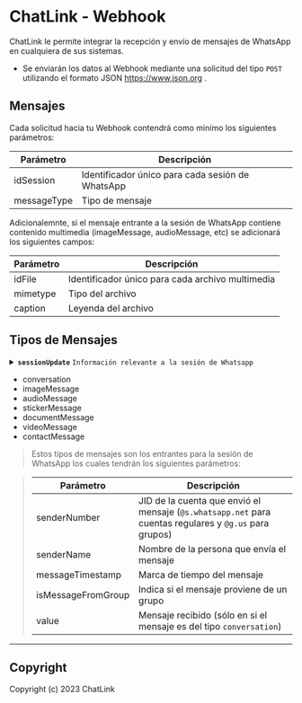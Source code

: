 # ChatLink - Webhook

ChatLink le permite integrar la recepción y envío de mensajes de WhatsApp en cualquiera de sus sistemas.
- Se enviarán los datos al Webhook mediante una solicitud del tipo `POST` utilizando el formato JSON https://www.json.org .

## Mensajes

Cada solicitud hacia tu Webhook contendrá como minímo los siguientes parámetros:

| Parámetro  | Descripción  |
|----------|----------|
| idSession    | Identificador único para cada sesión de WhatsApp    |
| messageType    | Tipo de mensaje    |

Adicionalemnte, si el mensaje entrante a la sesión de WhatsApp contiene contenido multimedia (imageMessage, audioMessage, etc) se adicionará los siguientes campos:

| Parámetro  | Descripción  |
|----------|----------|
| idFile    | Identificador único para cada archivo multimedia    |
| mimetype    | Tipo del archivo    |
| caption    | Leyenda del archivo    |

## Tipos de Mensajes

<details>
	<summary>
		<code><b>sessionUpdate</b></code> <code>Información relevante a la sesión de Whatsapp</code>
	</summary>

> Este tipo de mensaje se emite cuanto sucede un evento relativo a la sesión y va acompañado del parametro `action` el cual puede contener los siguientes valores:

> | Acción  | Descripción  |
> |----------|----------|
> | connected    | Sesión conectada satisfactoriamente a los servidores de WhatsApp   |
> | loggedOut    | Sesión terminada    |
> | newQR    | Nuevo QR para la sesión    |
> | started    | Sesión iniciada    |
> | stopped    | Sesión parada    |
> | destroyed    | Sesión destruída/eliminada    |



</details>

- conversation
- imageMessage
- audioMessage
- stickerMessage
- documentMessage
- videoMessage
- contactMessage
> Estos tipos de mensajes son los entrantes para la sesión de WhatsApp los cuales tendrán los siguientes parámetros:

> | Parámetro  | Descripción  |
> |----------|----------|
> | senderNumber    | JID de la cuenta que envió el mensaje (`@s.whatsapp.net` para cuentas regulares y `@g.us` para grupos)    |
> | senderName    | Nombre de la persona que envía el mensaje    |
> | messageTimestamp    | Marca de tiempo del mensaje   |
> | isMessageFromGroup    | Indica si el mensaje proviene de un grupo    |
> | value    | Mensaje recibido (sólo en si el mensaje es del tipo `conversation`)    |


------------------------------------------------------------------------------------------


## Copyright

Copyright (c) 2023 ChatLink